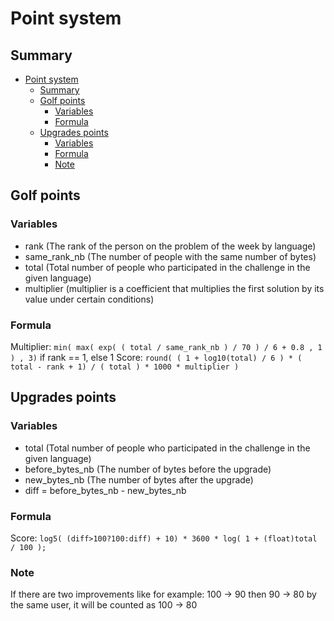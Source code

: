 # Point system
## Summary
- [Point system](#point-system)
  - [Summary](#summary)
  - [Golf points](#golf-points)
    - [Variables](#variables)
    - [Formula](#formula)
  - [Upgrades points](#upgrades-points)
    - [Variables](#variables-1)
    - [Formula](#formula-1)
    - [Note](#note)

## Golf points
### Variables
- rank (The rank of the person on the problem of the week by language)
- same_rank_nb (The number of people with the same number of bytes)
- total (Total number of people who participated in the challenge in the given language)
- multiplier (multiplier is a coefficient that multiplies the first solution by its value under certain conditions)
### Formula
Multiplier:  `min( max( exp( ( total / same_rank_nb ) / 70 ) / 6 + 0.8 , 1 ) , 3)` if rank == 1, else 1
Score: `round( ( 1 + log10(total) / 6 ) * ( total - rank + 1) / ( total ) * 1000 * multiplier )`

## Upgrades points
### Variables
- total (Total number of people who participated in the challenge in the given language)
- before_bytes_nb (The number of bytes before the upgrade)
- new_bytes_nb (The number of bytes after the upgrade)
- diff = before_bytes_nb - new_bytes_nb
### Formula
Score: `log5( (diff>100?100:diff) + 10) * 3600 * log( 1 + (float)total / 100 );`
### Note
If there are two improvements like for example:
100 -> 90 then 90 -> 80 by the same user, it will be counted as 100 -> 80